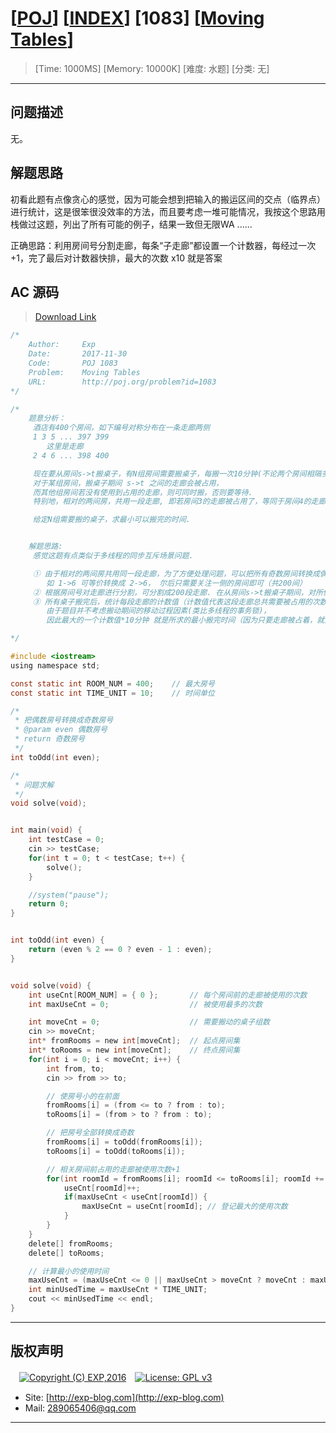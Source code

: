 # [[POJ](http://poj.org/)] [[INDEX](https://github.com/lyy289065406/POJ-Solving-Reports)] [1083] [[Moving Tables](http://poj.org/problem?id=1083)]

> [Time: 1000MS] [Memory: 10000K] [难度: 水题] [分类: 无]

------

## 问题描述

无。

## 解题思路

初看此题有点像贪心的感觉，因为可能会想到把输入的搬运区间的交点（临界点）进行统计，这是很笨很没效率的方法，而且要考虑一堆可能情况，我按这个思路用栈做过这题，列出了所有可能的例子，结果一致但无限WA ......

正确思路：利用房间号分割走廊，每条“子走廊”都设置一个计数器，每经过一次 +1，完了最后对计数器快排，最大的次数 x10 就是答案

## AC 源码

> [Download Link](/reports/POJ1083-Moving%20Tables/src)


```c
/*
	Author:     Exp
	Date:       2017-11-30
	Code:       POJ 1083
	Problem:    Moving Tables
	URL:		http://poj.org/problem?id=1083
*/

/*
	题意分析：
	 酒店有400个房间，如下编号对称分布在一条走廊两侧
	 1 3 5 ... 397 399
	    这里是走廊
	 2 4 6 ... 398 400

	 现在要从房间s->t搬桌子，有N组房间需要搬桌子，每搬一次10分钟(不论两个房间相隔多远).
	 对于某组房间，搬桌子期间 s->t 之间的走廊会被占用，
	 而其他组房间若没有使用到占用的走廊，则可同时搬，否则要等待.
	 特别地，相对的两间房，共用一段走廊, 即若房间3的走廊被占用了，等同于房间4的走廊被占用了.

	 给定N组需要搬的桌子，求最小可以搬完的时间.


	解题思路:
	 感觉这题有点类似于多线程的同步互斥场景问题.

	 ① 由于相对的两间房共用同一段走廊，为了方便处理问题，可以把所有奇数房间转换成偶数房间，反之亦可.
	    如 1->6 可等价转换成 2->6， 尔后只需要关注一侧的房间即可（共200间）
	 ② 根据房间号对走廊进行分割，可分割成200段走廊. 在从房间s->t搬桌子期间，对所使用到的每段走廊计数+1
	 ③ 所有桌子搬完后，统计每段走廊的计数值（计数值代表这段走廊总共需要被占用的次数）,
	    由于题目并不考虑搬动期间的移动过程因素(类比多线程的事务锁)，
		因此最大的一个计数值*10分钟 就是所求的最小搬完时间（因为只要走廊被占着，就只能在下一次再搬，不能同时搬）

*/

#include <iostream>
using namespace std;

const static int ROOM_NUM = 400;	// 最大房号
const static int TIME_UNIT = 10;	// 时间单位

/* 
 * 把偶数房号转换成奇数房号
 * @param even 偶数房号
 * return 奇数房号
 */
int toOdd(int even);

/* 
 * 问题求解
 */
void solve(void);


int main(void) {
	int testCase = 0;
	cin >> testCase;
	for(int t = 0; t < testCase; t++) {
		solve();
	}

	//system("pause");
	return 0;
}


int toOdd(int even) {
	return (even % 2 == 0 ? even - 1 : even);
}


void solve(void) {
	int useCnt[ROOM_NUM] = { 0 };		// 每个房间前的走廊被使用的次数
	int maxUseCnt = 0;					// 被使用最多的次数

	int moveCnt = 0;					// 需要搬动的桌子组数
	cin >> moveCnt;
	int* fromRooms = new int[moveCnt];	// 起点房间集
	int* toRooms = new int[moveCnt];	// 终点房间集
	for(int i = 0; i < moveCnt; i++) {
		int from, to;
		cin >> from >> to;

		// 使房号小的在前面
		fromRooms[i] = (from <= to ? from : to);
		toRooms[i] = (from > to ? from : to);

		// 把房号全部转换成奇数
		fromRooms[i] = toOdd(fromRooms[i]);	
		toRooms[i] = toOdd(toRooms[i]);

		// 相关房间前占用的走廊被使用次数+1
		for(int roomId = fromRooms[i]; roomId <= toRooms[i]; roomId += 2) {
			useCnt[roomId]++;
			if(maxUseCnt < useCnt[roomId]) {
				maxUseCnt = useCnt[roomId];	// 登记最大的使用次数
			}
		}
	}
	delete[] fromRooms;
	delete[] toRooms;

	// 计算最小的使用时间
	maxUseCnt = (maxUseCnt <= 0 || maxUseCnt > moveCnt ? moveCnt : maxUseCnt);
	int minUsedTime = maxUseCnt * TIME_UNIT;
	cout << minUsedTime << endl;
}

```

------

## 版权声明

　[![Copyright (C) EXP,2016](https://img.shields.io/badge/Copyright%20(C)-EXP%202016-blue.svg)](http://exp-blog.com)　[![License: GPL v3](https://img.shields.io/badge/License-GPL%20v3-blue.svg)](https://www.gnu.org/licenses/gpl-3.0)
  

- Site: [http://exp-blog.com](http://exp-blog.com) 
- Mail: <a href="mailto:289065406@qq.com?subject=[EXP's Github]%20Your%20Question%20（请写下您的疑问）&amp;body=What%20can%20I%20help%20you?%20（需要我提供什么帮助吗？）">289065406@qq.com</a>


------
